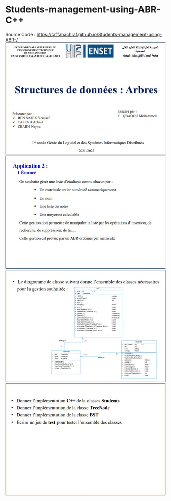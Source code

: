 # Students-management-using-ABR-C++
  Source Code : https://taffahachraf.github.io/Students-management-using-ABR-/
  <img  alt="JPG" src="partie0.JPG"/>
  <img  alt="JPG" src="partie1.JPG"/>
  <img  alt="JPG" src="partie2.JPG"/>
  <img alt="JPG" src="partie3.JPG"/>

